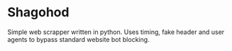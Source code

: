 # Shagohod

Simple web scrapper written in python. Uses timing, fake header and user agents to bypass standard website bot blocking.
